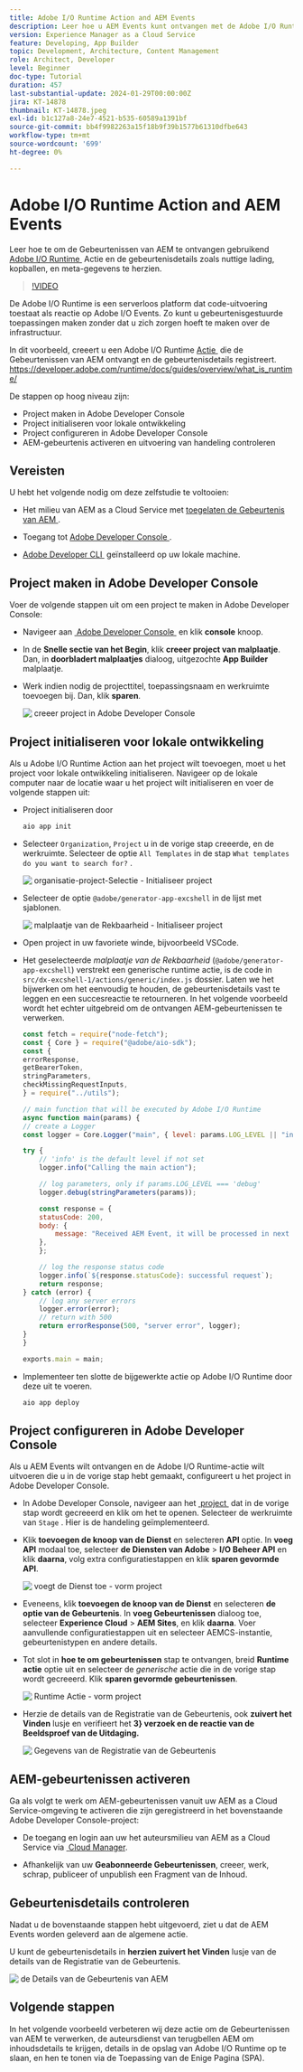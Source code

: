 ```yaml
---
title: Adobe I/O Runtime Action and AEM Events
description: Leer hoe u AEM Events kunt ontvangen met de Adobe I/O Runtime-actie en bekijk de gebeurtenisdetails zoals payload, headers en metadata.
version: Experience Manager as a Cloud Service
feature: Developing, App Builder
topic: Development, Architecture, Content Management
role: Architect, Developer
level: Beginner
doc-type: Tutorial
duration: 457
last-substantial-update: 2024-01-29T00:00:00Z
jira: KT-14878
thumbnail: KT-14878.jpeg
exl-id: b1c127a8-24e7-4521-b535-60589a1391bf
source-git-commit: bb4f9982263a15f18b9f39b1577b61310dfbe643
workflow-type: tm+mt
source-wordcount: '699'
ht-degree: 0%

---
```


# Adobe I/O Runtime Action and AEM Events

Leer hoe te om de Gebeurtenissen van AEM te ontvangen gebruikend [&#x200B; Adobe I/O Runtime &#x200B;](https://developer.adobe.com/runtime/docs/guides/overview/what_is_runtime/) Actie en de gebeurtenisdetails zoals nuttige lading, kopballen, en meta-gegevens te herzien.

>[!VIDEO](https://video.tv.adobe.com/v/3427053?quality=12&learn=on)

De Adobe I/O Runtime is een serverloos platform dat code-uitvoering toestaat als reactie op Adobe I/O Events. Zo kunt u gebeurtenisgestuurde toepassingen maken zonder dat u zich zorgen hoeft te maken over de infrastructuur.

In dit voorbeeld, creeert u een Adobe I/O Runtime [&#x200B; Actie &#x200B;](https://developer.adobe.com/runtime/docs/guides/using/creating_actions/) die de Gebeurtenissen van AEM ontvangt en de gebeurtenisdetails registreert.
https://developer.adobe.com/runtime/docs/guides/overview/what_is_runtime/

De stappen op hoog niveau zijn:

- Project maken in Adobe Developer Console
- Project initialiseren voor lokale ontwikkeling
- Project configureren in Adobe Developer Console
- AEM-gebeurtenis activeren en uitvoering van handeling controleren

## Vereisten

U hebt het volgende nodig om deze zelfstudie te voltooien:

- Het milieu van AEM as a Cloud Service met [&#x200B; toegelaten de Gebeurtenis van AEM &#x200B;](https://developer.adobe.com/experience-cloud/experience-manager-apis/guides/events/#enable-aem-events-on-your-aem-cloud-service-environment).

- Toegang tot [&#x200B; Adobe Developer Console &#x200B;](https://developer.adobe.com/developer-console/docs/guides/getting-started).

- [&#x200B; Adobe Developer CLI &#x200B;](https://developer.adobe.com/runtime/docs/guides/tools/cli_install/) geïnstalleerd op uw lokale machine.

## Project maken in Adobe Developer Console

Voer de volgende stappen uit om een project te maken in Adobe Developer Console:

- Navigeer aan [&#x200B; Adobe Developer Console &#x200B;](https://developer.adobe.com/) en klik **console** knoop.

- In de **Snelle sectie van het Begin**, klik **creeer project van malplaatje**. Dan, in **doorbladert malplaatjes** dialoog, uitgezochte **App Builder** malplaatje.

- Werk indien nodig de projecttitel, toepassingsnaam en werkruimte toevoegen bij. Dan, klik **sparen**.

  ![&#x200B; creeer project in Adobe Developer Console &#x200B;](../assets/examples/runtime-action/create-project.png)


## Project initialiseren voor lokale ontwikkeling

Als u Adobe I/O Runtime Action aan het project wilt toevoegen, moet u het project voor lokale ontwikkeling initialiseren. Navigeer op de lokale computer naar de locatie waar u het project wilt initialiseren en voer de volgende stappen uit:

- Project initialiseren door

  ```bash
  aio app init
  ```

- Selecteer `Organization`, `Project` u in de vorige stap creeerde, en de werkruimte. Selecteer de optie `All Templates` in de stap `What templates do you want to search for?` .

  ![&#x200B; organisatie-project-Selectie - Initialiseer project &#x200B;](../assets/examples/runtime-action/all-templates.png)

- Selecteer de optie `@adobe/generator-app-excshell` in de lijst met sjablonen.

  ![&#x200B; malplaatje van de Rekbaarheid - Initialiseer project &#x200B;](../assets/examples/runtime-action/extensibility-template.png)

- Open project in uw favoriete winde, bijvoorbeeld VSCode.

- Het geselecteerde _malplaatje van de Rekbaarheid_ (`@adobe/generator-app-excshell`) verstrekt een generische runtime actie, is de code in `src/dx-excshell-1/actions/generic/index.js` dossier. Laten we het bijwerken om het eenvoudig te houden, de gebeurtenisdetails vast te leggen en een succesreactie te retourneren. In het volgende voorbeeld wordt het echter uitgebreid om de ontvangen AEM-gebeurtenissen te verwerken.

  ```javascript
  const fetch = require("node-fetch");
  const { Core } = require("@adobe/aio-sdk");
  const {
  errorResponse,
  getBearerToken,
  stringParameters,
  checkMissingRequestInputs,
  } = require("../utils");
  
  // main function that will be executed by Adobe I/O Runtime
  async function main(params) {
  // create a Logger
  const logger = Core.Logger("main", { level: params.LOG_LEVEL || "info" });
  
  try {
      // 'info' is the default level if not set
      logger.info("Calling the main action");
  
      // log parameters, only if params.LOG_LEVEL === 'debug'
      logger.debug(stringParameters(params));
  
      const response = {
      statusCode: 200,
      body: {
          message: "Received AEM Event, it will be processed in next example",
      },
      };
  
      // log the response status code
      logger.info(`${response.statusCode}: successful request`);
      return response;
  } catch (error) {
      // log any server errors
      logger.error(error);
      // return with 500
      return errorResponse(500, "server error", logger);
  }
  }
  
  exports.main = main;
  ```

- Implementeer ten slotte de bijgewerkte actie op Adobe I/O Runtime door deze uit te voeren.

  ```bash
  aio app deploy
  ```

## Project configureren in Adobe Developer Console

Als u AEM Events wilt ontvangen en de Adobe I/O Runtime-actie wilt uitvoeren die u in de vorige stap hebt gemaakt, configureert u het project in Adobe Developer Console.

- In Adobe Developer Console, navigeer aan het [&#x200B; project &#x200B;](https://developer.adobe.com/console/projects) dat in de vorige stap wordt gecreeerd en klik om het te openen. Selecteer de werkruimte van `Stage` . Hier is de handeling geïmplementeerd.

- Klik **toevoegen de knoop van de Dienst** en selecteren **API** optie. In **voeg API** modaal toe, selecteer **de Diensten van Adobe** > **I/O Beheer API** en klik **daarna**, volg extra configuratiestappen en klik **sparen gevormde API**.

  ![&#x200B; voegt de Dienst toe - vorm project &#x200B;](../assets/examples/runtime-action/add-io-management-api.png)

- Eveneens, klik **toevoegen de knoop van de Dienst** en selecteren **de optie van de Gebeurtenis**. In **voeg Gebeurtenissen** dialoog toe, selecteer **Experience Cloud** > **AEM Sites**, en klik **daarna**. Voer aanvullende configuratiestappen uit en selecteer AEMCS-instantie, gebeurtenistypen en andere details.

- Tot slot in **hoe te om gebeurtenissen** stap te ontvangen, breid **Runtime actie** optie uit en selecteer de _generische_ actie die in de vorige stap wordt gecreeerd. Klik **sparen gevormde gebeurtenissen**.

  ![&#x200B; Runtime Actie - vorm project &#x200B;](../assets/examples/runtime-action/select-runtime-action.png)

- Herzie de details van de Registratie van de Gebeurtenis, ook **zuivert het Vinden** lusje en verifieert het **3&rbrace; verzoek en de reactie van de Beeldsproef van de Uitdaging.**

  ![&#x200B; Gegevens van de Registratie van de Gebeurtenis &#x200B;](../assets/examples/runtime-action/debug-tracing-challenge-probe.png)


## AEM-gebeurtenissen activeren

Ga als volgt te werk om AEM-gebeurtenissen vanuit uw AEM as a Cloud Service-omgeving te activeren die zijn geregistreerd in het bovenstaande Adobe Developer Console-project:

- De toegang en login aan uw het auteursmilieu van AEM as a Cloud Service via [&#x200B; Cloud Manager &#x200B;](https://my.cloudmanager.adobe.com/).

- Afhankelijk van uw **Geabonneerde Gebeurtenissen**, creeer, werk, schrap, publiceer of unpublish een Fragment van de Inhoud.

## Gebeurtenisdetails controleren

Nadat u de bovenstaande stappen hebt uitgevoerd, ziet u dat de AEM Events worden geleverd aan de algemene actie.

U kunt de gebeurtenisdetails in **herzien zuivert het Vinden** lusje van de details van de Registratie van de Gebeurtenis.

![&#x200B; de Details van de Gebeurtenis van AEM &#x200B;](../assets/examples/runtime-action/aem-event-details.png)


## Volgende stappen

In het volgende voorbeeld verbeteren wij deze actie om de Gebeurtenissen van AEM te verwerken, de auteursdienst van terugbellen AEM om inhoudsdetails te krijgen, details in de opslag van Adobe I/O Runtime op te slaan, en hen te tonen via de Toepassing van de Enige Pagina (SPA).
